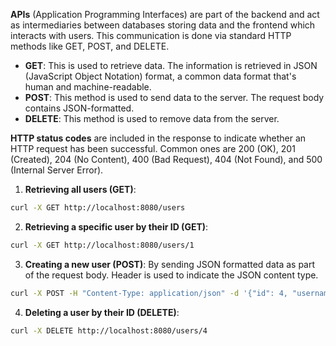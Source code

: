 **APIs** (Application Programming Interfaces) are part of the backend and act as intermediaries between databases storing data and the frontend which interacts with users.
This communication is done via standard HTTP methods like GET, POST, and DELETE.

- **GET**: This is used to retrieve data. The information is retrieved in JSON (JavaScript Object Notation) format, a common data format that's human and machine-readable.
- **POST**: This method is used to send data to the server. The request body contains JSON-formatted.
- **DELETE**: This method is used to remove data from the server.

**HTTP status codes** are included in the response to indicate whether an HTTP request has been successful.
Common ones are 200 (OK), 201 (Created), 204 (No Content), 400 (Bad Request), 404 (Not Found), and 500 (Internal Server Error).

1. **Retrieving all users (GET)**:

```bash
curl -X GET http://localhost:8080/users
```

2. **Retrieving a specific user by their ID (GET)**:

```bash
curl -X GET http://localhost:8080/users/1
```

3. **Creating a new user (POST)**: By sending JSON formatted data as part of the request body. Header is used to indicate the JSON content type.

```bash
curl -X POST -H "Content-Type: application/json" -d '{"id": 4, "username": "user4", "email": "user4@example.com", "age": 35}' http://localhost:8080/users
```

4. **Deleting a user by their ID (DELETE)**:

```bash
curl -X DELETE http://localhost:8080/users/4
```
